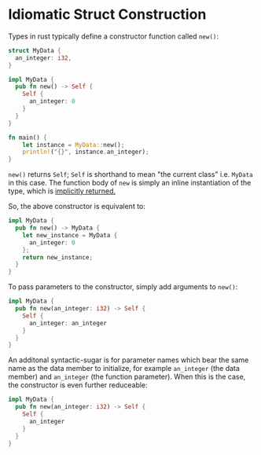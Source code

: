 # Idiomatic Struct Construction

Types in rust typically define a constructor function called `new()`:

```rust
struct MyData {
  an_integer: i32,
}

impl MyData {
  pub fn new() -> Self {
    Self {
      an_integer: 0
    }
  }
}

fn main() {
	let instance = MyData::new();
	println!("{}", instance.an_integer);
}
```

`new()` returns `Self`; `Self` is shorthand to mean "the current class" i.e.
`MyData` in this case. The function body of `new` is simply an inline
instantiation of the type, which is [implicitly returned.](implicit-return.md)

So, the above constructor is equivalent to:

```rust
impl MyData {
  pub fn new() -> MyData {
    let new_instance = MyData {
      an_integer: 0
    };
    return new_instance;
  }
}
```

To pass parameters to the constructor, simply add arguments to `new()`:

```rust
impl MyData {
  pub fn new(an_integer: i32) -> Self {
    Self {
      an_integer: an_integer
    }
  }
}
```

An additonal syntactic-sugar is for parameter names which bear the same name as
the data member to initialize, for example `an_integer` (the data member) and
`an_integer` (the function parameter). When this is the case, the constructor is
even further reduceable:

```rust
impl MyData {
  pub fn new(an_integer: i32) -> Self {
    Self {
      an_integer
    }
  }
}
```
